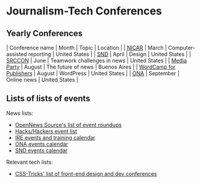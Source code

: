 # Journalism-Tech Conferences

## Yearly Conferences

| Conference name | Month | Topic | Location |
| [<abbr title="Investigative Reporters and Editors' Computer Assisted Reporting conference">NICAR</abbr>](https://www.ire.org/conferences) | March | Computer-assisted reporting | United States |
| [<abbr title="Society for News Design">SND</abbr>](https://www.snd.org/training/) | April | Design | United States |
| [SRCCON](https://srccon.org/) | June | Teamwork challenges in news | United States |
| [Media Party](http://mediaparty.info/en/) | August | The future of news | Buenos Aires |
| [WordCamp for Publishers](https://twitter.com/wcpublishers/) | August | WordPress | United States |
| [<abbr title="Online News Association">ONA</abbr>](https://journalists.org/events/) | September | Online news | United States |

## Lists of lists of events

News lists:
- [OpenNews Source's list of event roundups](https://source.opennews.org/articles/tags/events/)
- [Hacks/Hackers event list](https://hackshackers.com/)
- [IRE events and training calendar](https://www.ire.org/events-and-training)
- [ONA events calendar](https://journalists.org/events/)
- [SND events calendar](https://www.snd.org/industry-events/)

Relevant tech lists:
- [CSS-Tricks' list of front-end design and dev conferences](https://conferences.css-tricks.com/)
